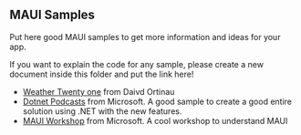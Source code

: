 ## MAUI Samples


Put here good MAUI samples to get more information and ideas for your app.

If you want to explain the code for any sample, please create a new document inside this folder and put the link here!

- [Weather Twenty one](https://github.com/davidortinau/WeatherTwentyOne) from Daivd Ortinau
- [Dotnet Podcasts](https://github.com/microsoft/dotnet-podcasts) from Microsoft. A good sample to create a good entire solution using .NET with the new features.
- [MAUI Workshop](https://github.com/dotnet-presentations/dotnet-maui-workshop) from Microsoft. A cool workshop to understand MAUI

